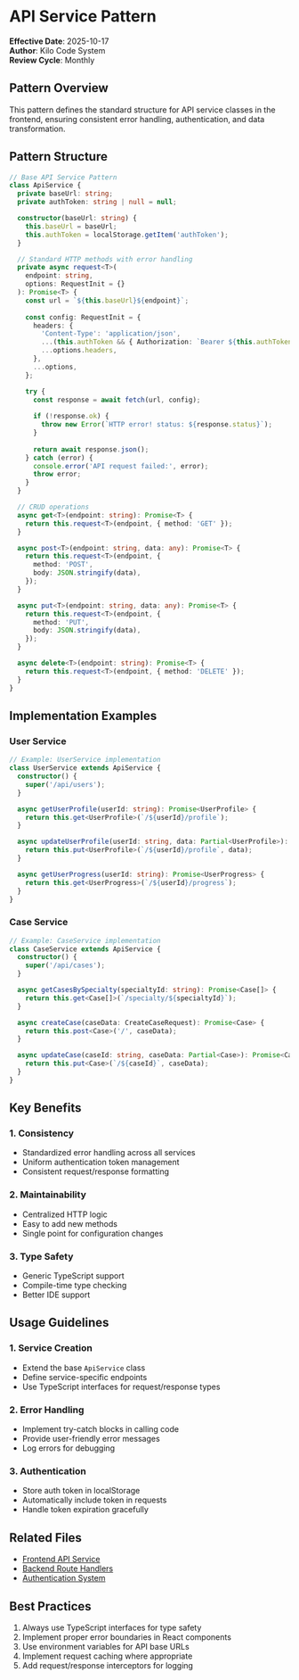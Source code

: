 # API Service Pattern

**Effective Date**: 2025-10-17  
**Author**: Kilo Code System  
**Review Cycle**: Monthly

## Pattern Overview

This pattern defines the standard structure for API service classes in the frontend, ensuring consistent error handling, authentication, and data transformation.

## Pattern Structure

```typescript
// Base API Service Pattern
class ApiService {
  private baseUrl: string;
  private authToken: string | null = null;

  constructor(baseUrl: string) {
    this.baseUrl = baseUrl;
    this.authToken = localStorage.getItem('authToken');
  }

  // Standard HTTP methods with error handling
  private async request<T>(
    endpoint: string,
    options: RequestInit = {}
  ): Promise<T> {
    const url = `${this.baseUrl}${endpoint}`;
    
    const config: RequestInit = {
      headers: {
        'Content-Type': 'application/json',
        ...(this.authToken && { Authorization: `Bearer ${this.authToken}` }),
        ...options.headers,
      },
      ...options,
    };

    try {
      const response = await fetch(url, config);
      
      if (!response.ok) {
        throw new Error(`HTTP error! status: ${response.status}`);
      }
      
      return await response.json();
    } catch (error) {
      console.error('API request failed:', error);
      throw error;
    }
  }

  // CRUD operations
  async get<T>(endpoint: string): Promise<T> {
    return this.request<T>(endpoint, { method: 'GET' });
  }

  async post<T>(endpoint: string, data: any): Promise<T> {
    return this.request<T>(endpoint, {
      method: 'POST',
      body: JSON.stringify(data),
    });
  }

  async put<T>(endpoint: string, data: any): Promise<T> {
    return this.request<T>(endpoint, {
      method: 'PUT',
      body: JSON.stringify(data),
    });
  }

  async delete<T>(endpoint: string): Promise<T> {
    return this.request<T>(endpoint, { method: 'DELETE' });
  }
}
```

## Implementation Examples

### User Service
```typescript
// Example: UserService implementation
class UserService extends ApiService {
  constructor() {
    super('/api/users');
  }

  async getUserProfile(userId: string): Promise<UserProfile> {
    return this.get<UserProfile>(`/${userId}/profile`);
  }

  async updateUserProfile(userId: string, data: Partial<UserProfile>): Promise<UserProfile> {
    return this.put<UserProfile>(`/${userId}/profile`, data);
  }

  async getUserProgress(userId: string): Promise<UserProgress> {
    return this.get<UserProgress>(`/${userId}/progress`);
  }
}
```

### Case Service
```typescript
// Example: CaseService implementation
class CaseService extends ApiService {
  constructor() {
    super('/api/cases');
  }

  async getCasesBySpecialty(specialtyId: string): Promise<Case[]> {
    return this.get<Case[]>(`/specialty/${specialtyId}`);
  }

  async createCase(caseData: CreateCaseRequest): Promise<Case> {
    return this.post<Case>('/', caseData);
  }

  async updateCase(caseId: string, caseData: Partial<Case>): Promise<Case> {
    return this.put<Case>(`/${caseId}`, caseData);
  }
}
```

## Key Benefits

### 1. Consistency
- Standardized error handling across all services
- Uniform authentication token management
- Consistent request/response formatting

### 2. Maintainability
- Centralized HTTP logic
- Easy to add new methods
- Single point for configuration changes

### 3. Type Safety
- Generic TypeScript support
- Compile-time type checking
- Better IDE support

## Usage Guidelines

### 1. Service Creation
- Extend the base `ApiService` class
- Define service-specific endpoints
- Use TypeScript interfaces for request/response types

### 2. Error Handling
- Implement try-catch blocks in calling code
- Provide user-friendly error messages
- Log errors for debugging

### 3. Authentication
- Store auth token in localStorage
- Automatically include token in requests
- Handle token expiration gracefully

## Related Files
- [Frontend API Service](../../../simulatorfrontend/src/services/apiService.ts)
- [Backend Route Handlers](../../../SimulatorBackend/src/routes/)
- [Authentication System](../../../SimulatorBackend/docs/Authentication_System.md)

## Best Practices
1. Always use TypeScript interfaces for type safety
2. Implement proper error boundaries in React components
3. Use environment variables for API base URLs
4. Implement request caching where appropriate
5. Add request/response interceptors for logging